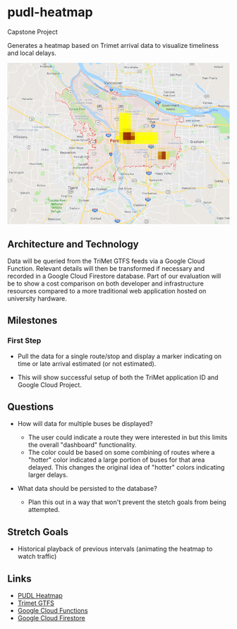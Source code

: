 # pudl-heatmap
Capstone Project

Generates a heatmap based on Trimet arrival data to visualize timeliness and local delays.

![Mock Heatmap](pudl-heatmap-mock.png)

## Architecture and Technology

Data will be queried from the TriMet GTFS feeds via a Google Cloud Function. Relevant details will then be transformed if necessary and recorded in a Google Cloud Firestore database. Part of our evaluation will be to show a cost comparison on both developer and infrastructure resources compared to a more traditional web application hosted on university hardware.

## Milestones

### First Step

* Pull the data for a single route/stop and display a marker indicating on time or late arrival estimated (or not estimated).

* This will show successful setup of both the TriMet application ID and Google Cloud Project.

## Questions

* How will data for multiple buses be displayed?
  - The user could indicate a route they were interested in but this limits the overall "dashboard" functionality.
  - The color could be based on some combining of routes where a "hotter" color indicated a large portion of buses for that area delayed. This changes the original idea of "hotter" colors indicating larger delays.

* What data should be persisted to the database?
  - Plan this out in a way that won't prevent the stetch goals from being attempted.

## Stretch Goals

* Historical playback of previous intervals (animating the heatmap to watch traffic)

## Links

* [PUDL Heatmap](https://pudl-heatmap.appspot.com/)
* [Trimet GTFS](https://developer.trimet.org/GTFS.shtml)
* [Google Cloud Functions](https://cloud.google.com/functions/)
* [Google Cloud Firestore](https://cloud.google.com/firestore/)
